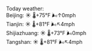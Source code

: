 Today weather:  
Beijing: ☀️ 🌡️+75°F 🌬️↑0mph  
Tianjin: ☀️ 🌡️+81°F 🌬️↖4mph  
Shijiazhuang: ☀️ 🌡️+73°F 🌬️0mph  
Tangshan: ☀️ 🌡️+81°F 🌬️↖4mph  
